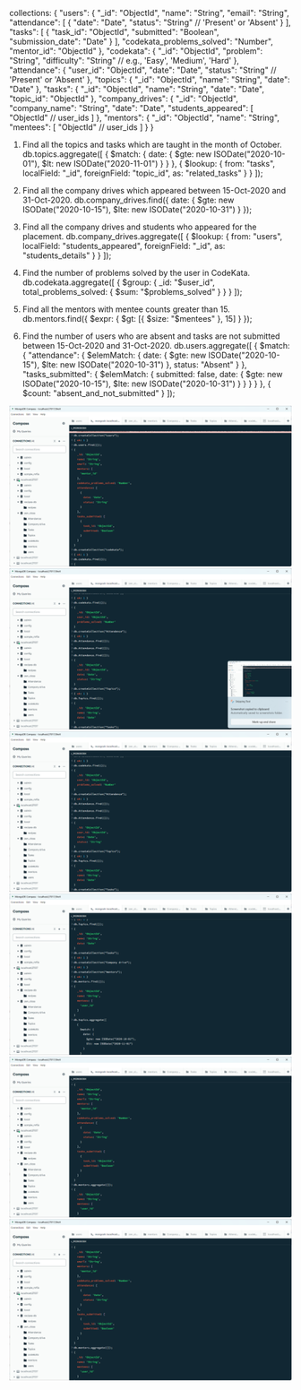 



collections:
{
  "users": {
    "_id": "ObjectId",
    "name": "String",
    "email": "String",
    "attendance": [
      {
        "date": "Date",
        "status": "String" // 'Present' or 'Absent'
      }
    ],
    "tasks": [
      {
        "task_id": "ObjectId",
        "submitted": "Boolean",
        "submission_date": "Date"
      }
    ],
    "codekata_problems_solved": "Number",
    "mentor_id": "ObjectId"
  },
  "codekata": {
    "_id": "ObjectId",
    "problem": "String",
    "difficulty": "String" // e.g., 'Easy', 'Medium', 'Hard'
  },
  "attendance": {
    "user_id": "ObjectId",
    "date": "Date",
    "status": "String" // 'Present' or 'Absent'
  },
  "topics": {
    "_id": "ObjectId",
    "name": "String",
    "date": "Date"
  },
  "tasks": {
    "_id": "ObjectId",
    "name": "String",
    "date": "Date",
    "topic_id": "ObjectId"
  },
  "company_drives": {
    "_id": "ObjectId",
    "company_name": "String",
    "date": "Date",
    "students_appeared": [
      "ObjectId" // user_ids
    ]
  },
  "mentors": {
    "_id": "ObjectId",
    "name": "String",
    "mentees": [
      "ObjectId" // user_ids
    ]
  }
}




 1. Find all the topics and tasks which are taught in the month of October.
 db.topics.aggregate([
  {
    $match: {
      date: {
        $gte: new ISODate("2020-10-01"),
        $lt: new ISODate("2020-11-01")
      }
    }
  },
  {
    $lookup: {
      from: "tasks",
      localField: "_id",
      foreignField: "topic_id",
      as: "related_tasks"
    }
  }
]);



2. Find all the company drives which appeared between 15-Oct-2020 and 31-Oct-2020.
db.company_drives.find({
  date: {
    $gte: new ISODate("2020-10-15"),
    $lte: new ISODate("2020-10-31")
  }
});



3. Find all the company drives and students who appeared for the placement.
db.company_drives.aggregate([
  {
    $lookup: {
      from: "users",
      localField: "students_appeared",
      foreignField: "_id",
      as: "students_details"
    }
  }
]);



4. Find the number of problems solved by the user in CodeKata.
db.codekata.aggregate([
  {
    $group: {
      _id: "$user_id",
      total_problems_solved: { $sum: "$problems_solved" }
    }
  }
]);



5. Find all the mentors with mentee counts greater than 15.
db.mentors.find({
  $expr: { $gt: [{ $size: "$mentees" }, 15] }
});



6. Find the number of users who are absent and tasks are not submitted between 15-Oct-2020 and 31-Oct-2020.
db.users.aggregate([
  {
    $match: {
      "attendance": {
        $elemMatch: {
          date: { $gte: new ISODate("2020-10-15"), $lte: new ISODate("2020-10-31") },
          status: "Absent"
        }
      },
      "tasks_submitted": {
        $elemMatch: {
          submitted: false,
          date: { $gte: new ISODate("2020-10-15"), $lte: new ISODate("2020-10-31") }
        }
      }
    }
  },
  {
    $count: "absent_and_not_submitted"
  }
]);


![alt text](<Screenshot 2024-11-18 170052.png>)
![alt text](<Screenshot 2024-11-18 170106.png>)
![alt text](<Screenshot 2024-11-18 170118.png>)
![alt text](<Screenshot 2024-11-18 170139.png>)
![alt text](<Screenshot 2024-11-18 170205.png>)
![alt text](<Screenshot 2024-11-18 170205-1.png>)
